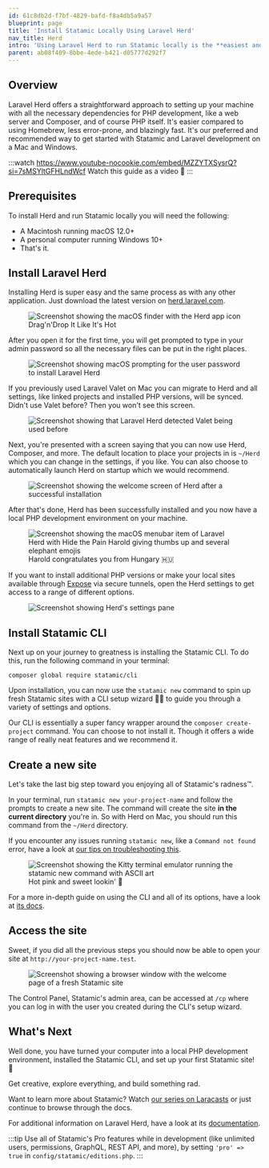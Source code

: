 ```yaml
---
id: 61c8db2d-f7bf-4829-bafd-f8a4db5a9a57
blueprint: page
title: 'Install Statamic Locally Using Laravel Herd'
nav_title: Herd
intro: 'Using Laravel Herd to run Statamic locally is the **easiest and fastest way** to get started with the best CMS out there. It is also very **beginner-friendly**.'
parent: ab08f409-8bbe-4ede-b421-d05777d292f7
---
```

## Overview

Laravel Herd offers a straightforward approach to setting up your machine with all the necessary dependencies for PHP development, like a web server and Composer, and of course PHP itself. It's easier compared to using Homebrew, less error-prone, and blazingly fast. It's our preferred and recommended way to get started with Statamic and Laravel development on a Mac and Windows.

:::watch https://www.youtube-nocookie.com/embed/MZZYTXSysrQ?si=7sMSYltGFHLndWcf
Watch this guide as a video 🐘
:::

## Prerequisites

To install Herd and run Statamic locally you will need the following:

- A Macintosh running macOS 12.0+
- A personal computer running Windows 10+
- That's it.

## Install Laravel Herd

Installing Herd is super easy and the same process as with any other application. Just download the latest version on [herd.laravel.com](https://herd.laravel.com/download).

<figure>
    <img src="/img/herd-dmg-finder.jpg" alt="Screenshot showing the macOS finder with the Herd app icon">
    <figcaption>Drag'n'Drop It Like It's Hot </figcaption>
</figure>

After you open it for the first time, you will get prompted to type in your admin password so all the necessary files can be put in the right places.

<figure>
    <img src="/img/herd-password-prompt.jpg" alt="Screenshot showing macOS prompting for the user password to install Laravel Herd">
</figure>

If you previously used Laravel Valet on Mac you can migrate to Herd and all settings, like linked projects and installed PHP versions, will be synced. Didn't use Valet before? Then you won't see this screen.

<figure>
    <img src="/img/herd-valet-detected.jpg" alt="Screenshot showing that Laravel Herd detected Valet being used before">
</figure>

Next, you're presented with a screen saying that you can now use Herd, Composer, and more. The default location to place your projects in is `~/Herd` which you can change in the settings, if you like. You can also choose to automatically launch Herd on startup which we would recommend.

<figure>
    <img src="/img/herd-installation-success.jpg" alt="Screenshot showing the welcome screen of Herd after a successful installation">
</figure>

After that's done, Herd has been successfully installed and you now have a local PHP development environment on your machine.

<figure>
    <img src="/img/herd-menu-bar-item.jpg" alt="Screenshot showing the macOS menubar item of Laravel Herd with Hide the Pain Harold giving thumbs up and several elephant emojis">
    <figcaption>Harold congratulates you from Hungary 🇭🇺</figcaption>
</figure>

If you want to install additional PHP versions or make your local sites available through [Expose](http://expose.dev/) via secure tunnels, open the Herd settings to get access to a range of different options.

<figure>
    <img src="/img/herd-settings-php-versions.jpg" alt="Screenshot showing Herd's settings pane">
</figure>

## Install Statamic CLI

Next up on your journey to greatness is installing the Statamic CLI. To do this, run the following command in your terminal:

``` shell
composer global require statamic/cli
```

Upon installation, you can now use the `statamic new` command to spin up fresh Statamic sites with a CLI setup wizard 🧙‍♂️ to guide you through a variety of settings and options.

Our CLI is essentially a super fancy wrapper around the `composer create-project` command. You can choose to not install it. Though it offers a wide range of really neat features and we recommend it.

## Create a new site

Let's take the last big step toward you enjoying all of Statamic's radness™.

In your terminal, run `statamic new your-project-name` and follow the prompts to create a new site. The command will create the site **in the current directory** you're in. So with Herd on Mac, you should run this command from the `~/Herd` directory.

If you encounter any issues running `statamic new`, like a `Command not found` error, have a look at [our tips on troubleshooting this](/troubleshooting/command-not-found-statamic).

<figure>
    <img src="/img/herd-statamic-cli.jpg" alt="Screenshot showing the Kitty terminal emulator running the statamic new command with ASCII art">
    <figcaption>Hot pink and sweet lookin' 💅</figcaption>
</figure>

For a more in-depth guide on using the CLI and all of its options, have a look at [its docs](/cli).

## Access the site

Sweet, if you did all the previous steps you should now be able to open your site at  `http://your-project-name.test`.

<figure>
    <img src="/img/herd-fresh-statamic-site.jpg" alt="Screenshot showing a browser window with the welcome page of a fresh Statamic site">
</figure>

The Control Panel, Statamic's admin area, can be accessed at `/cp` where you can log in with the user you created during the CLI's setup wizard.

## What's Next

Well done, you have turned your computer into a local PHP development environment, installed the Statamic CLI, and set up your first Statamic site! 🎉

Get creative, explore everything, and build something rad.

Want to learn more about Statamic? Watch [our series on Laracasts](https://laracasts.com/series/learn-statamic-with-jack) or just continue to browse through the docs.

For additional information on Laravel Herd, have a look at its [documentation](https://herd.laravel.com/docs).

:::tip
Use all of Statamic's Pro features while in development (like unlimited users, permissions, GraphQL, REST API, and more), by setting `'pro' => true` in `config/statamic/editions.php`.
:::

